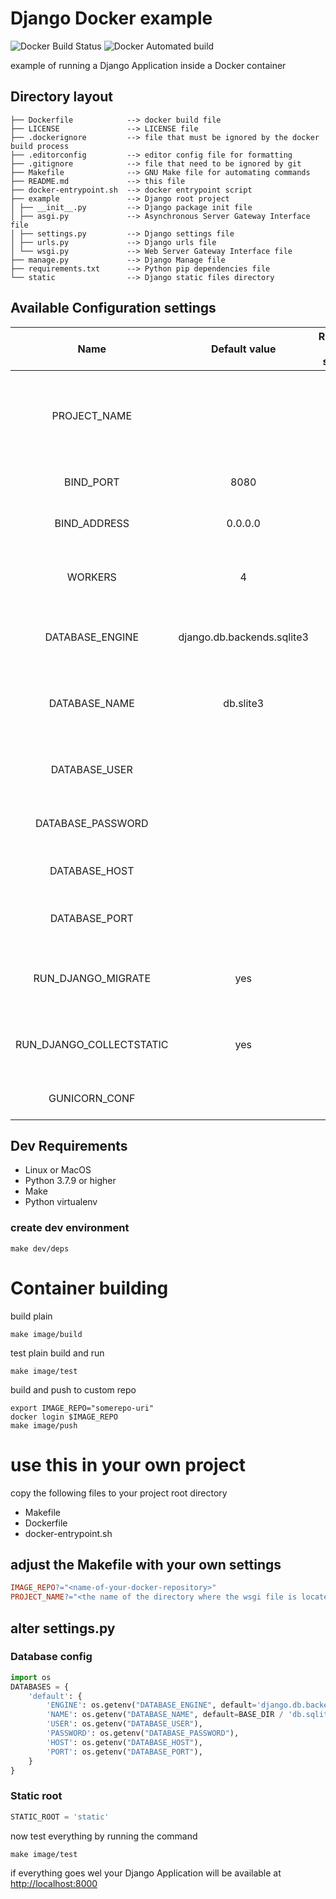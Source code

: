 # Django Docker example

![Docker Build Status](https://img.shields.io/docker/build/arnobroekhof/django-docker-example) ![Docker Automated build](https://img.shields.io/docker/automated/arnobroekhof/django-docker-example)

example of running a Django Application inside a Docker container

## Directory layout

```
├── Dockerfile            --> docker build file
├── LICENSE               --> LICENSE file
├── .dockerignore         --> file that must be ignored by the docker build process
├── .editorconfig         --> editor config file for formatting
├── .gitignore            --> file that need to be ignored by git
├── Makefile              --> GNU Make file for automating commands
├── README.md             --> this file
├── docker-entrypoint.sh  --> docker entrypoint script
├── example               --> Django root project
│ ├── __init__.py         --> Django package init file
│ ├── asgi.py             --> Asynchronous Server Gateway Interface file
│ ├── settings.py         --> Django settings file
│ ├── urls.py             --> Django urls file
│ └── wsgi.py             --> Web Server Gateway Interface file
├── manage.py             --> Django Manage file
├── requirements.txt      --> Python pip dependencies file 
└── static                --> Django static files directory
```

## Available Configuration settings

| Name | Default value | Required for startup | Description |
|:----:|:-------------:|:------------:|:--------|
| PROJECT_NAME |<empty>| yes| the name of the django project ( directory where the wsgi file is located ) |
|BIND_PORT|8080|no |the default port to run on|
|BIND_ADDRESS|0.0.0.0|no |the default address to run on|
|WORKERS|4|no | the worker threads to spawn for running the application|
|DATABASE_ENGINE|django.db.backends.sqlite3|no |the database engine to use|
|DATABASE_NAME|db.slite3|no |the database name to use, this is the full path to the file|
|DATABASE_USER|<empty>|no | the username for the database|
|DATABASE_PASSWORD|<empty>|no | the password for the database |
|DATABASE_HOST|<empty>|no | the address of the database |
|DATABASE_PORT|<empty>|no | the port that the database uses |
|RUN_DJANGO_MIGRATE | yes |no | yes or no the run migrate before startup |
|RUN_DJANGO_COLLECTSTATIC | yes |no | yes or no to run collect static before startup |
|GUNICORN_CONF| <empty> |no | additional gunicorn parameters |

## Dev Requirements

* Linux or MacOS
* Python 3.7.9 or higher
* Make
* Python virtualenv

### create dev environment

```
make dev/deps
```

# Container building

build plain

```
make image/build
```

test plain build and run

```
make image/test
```

build and push to custom repo

```
export IMAGE_REPO="somerepo-uri"
docker login $IMAGE_REPO
make image/push
```

# use this in your own project

copy the following files to your project root directory

* Makefile
* Dockerfile
* docker-entrypoint.sh

## adjust the Makefile with your own settings

```makefile
IMAGE_REPO?="<name-of-your-docker-repository>"
PROJECT_NAME?="<the name of the directory where the wsgi file is located>"
```

## alter settings.py

### Database config
```python
import os
DATABASES = {
    'default': {
        'ENGINE': os.getenv("DATABASE_ENGINE", default='django.db.backends.sqlite3'),
        'NAME': os.getenv("DATABASE_NAME", default=BASE_DIR / 'db.sqlite3'),
        'USER': os.getenv("DATABASE_USER"),
        'PASSWORD': os.getenv("DATABASE_PASSWORD"),
        'HOST': os.getenv("DATABASE_HOST"),
        'PORT': os.getenv("DATABASE_PORT"),
    }
}
```

### Static root
```python
STATIC_ROOT = 'static'
```

now test everything by running the command

```
make image/test
```

if everything goes wel your Django Application will be available at [http://localhost:8000](http://localhost:8000)
